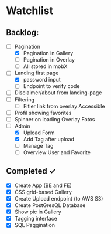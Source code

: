 # Watchlist

## Backlog:

- [ ] Pagination 
  - [x] Pagination in Gallery
  - [ ] Pagination in Overlay
  - [ ] All stored in mobX
- [ ] Landing first page
  - [x] password input
  - [ ] Endpoint to verify code
- [ ] Disclaimer/about from landing-page
- [ ] Filtering
  - [ ] Fitler link from overlay Accessible
- [ ] Profil showing favorites
- [ ] Spinner on loading Overlay Fotos 
- [ ] Admin
  - [x] Upload Form
  - [x] Add Tag after upload
  - [ ] Manage Tag
  - [ ] Overview User and Favorite

## Completed ✓

- [x] Create App (BE and FE)
- [x] CSS grid-based Gallery 
- [x] Create Upload endpoint (to AWS S3)
- [x] Create PostGresQL Database 
- [x] Show pic in Gallery
- [x] Tagging interface
- [x] SQL Paggination